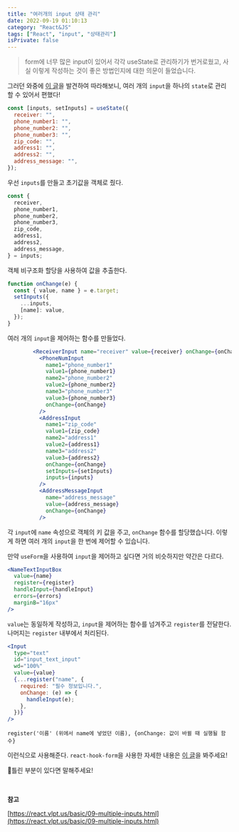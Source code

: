 ```yaml
---
title: "여러개의 input 상태 관리"
date: 2022-09-19 01:10:13
category: "React&JS"
tags: ["React", "input", "상태관리"]
isPrivate: false
---
```


> form에 너무 많은 input이 있어서 각각 useState로 관리하기가 번거로웠고, 사실 이렇게 작성하는 것이 좋은 방법인지에 대한 의문이 들었습니다.

그러던 와중에 [이 글](https://react.vlpt.us/basic/09-multiple-inputs.html)을 발견하여 따라해보니, 여러 개의 `input`을 하나의 `state`로 관리할 수 있어서 편했다!

```jsx
const [inputs, setInputs] = useState({
  receiver: "",
  phone_number1: "",
  phone_number2: "",
  phone_number3: "",
  zip_code: "",
  address1: "",
  address2: "",
  address_message: "",
});
```

우선 `inputs`를 만들고 초기값을 객체로 줬다.

```jsx
const {
  receiver,
  phone_number1,
  phone_number2,
  phone_number3,
  zip_code,
  address1,
  address2,
  address_message,
} = inputs;
```

객체 비구조화 할당을 사용하여 값을 추출한다.

```jsx
function onChange(e) {
  const { value, name } = e.target;
  setInputs({
    ...inputs,
    [name]: value,
  });
}
```

여러 개의 `input`을 제어하는 함수를 만들었다.

```jsx
        <ReceiverInput name="receiver" value={receiver} onChange={onChange} />
          <PhoneNumInput
            name1="phone_number1"
            value1={phone_number1}
            name2="phone_number2"
            value2={phone_number2}
            name3="phone_number3"
            value3={phone_number3}
            onChange={onChange}
          />
          <AddressInput
            name1="zip_code"
            value1={zip_code}
            name2="address1"
            value2={address1}
            name3="address2"
            value3={address2}
            onChange={onChange}
            setInputs={setInputs}
            inputs={inputs}
          />
          <AddressMessageInput
            name="address_message"
            value={address_message}
            onChange={onChange}
          />
```

각 `input`에 `name` 속성으로 객체의 키 값을 주고, `onChange` 함수를 할당했습니다. 이렇게 하면 여러 개의 `input`을 한 번에 제어할 수 있습니다.

만약 `useForm`을 사용하여 `input`을 제어하고 싶다면 거의 비슷하지만 약간은 다르다.

```jsx
<NameTextInputBox
  value={name}
  register={register}
  handleInput={handleInput}
  errors={errors}
  marginB="16px"
/>
```

`value`는 동일하게 작성하고, `input`을 제어하는 함수를 넘겨주고 `register`를 전달한다. 나머지는 `register` 내부에서 처리된다.

```jsx
<Input
  type="text"
  id="input_text_input"
  wd="100%"
  value={value}
  {...register("name", {
    required: "필수 정보입니다.",
    onChange: (e) => {
      handleInput(e);
    },
  })}
/>
```

`register('이름' (위에서 name에 넣었던 이름), {onChange: 값이 바뀔 때 실행될 함수}`

이런식으로 사용해준다. `react-hook-form`을 사용한 자세한 내용은 [이 글](https://sabit1997.github.io/useForm-hook)을 봐주세요!

📍틀린 부분이 있다면 말해주세요!

<br />

**참고**

[https://react.vlpt.us/basic/09-multiple-inputs.html](https://react.vlpt.us/basic/09-multiple-inputs.html)
